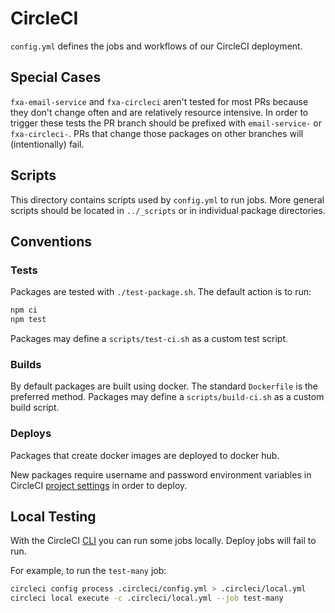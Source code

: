 # CircleCI

`config.yml` defines the jobs and workflows of our CircleCI deployment.

## Special Cases

`fxa-email-service` and `fxa-circleci` aren't tested for most PRs because
they don't change often and are relatively resource intensive. In order to
trigger these tests the PR branch should be prefixed with `email-service-`
or `fxa-circleci-`. PRs that change those packages on other branches
will (intentionally) fail.

## Scripts

This directory contains scripts used by `config.yml` to run jobs. More
general scripts should be located in `../_scripts` or in individual
package directories.

## Conventions

### Tests

Packages are tested with `./test-package.sh`. The default action is to run:

```sh
npm ci
npm test
```

Packages may define a `scripts/test-ci.sh` as a custom test script.

### Builds

By default packages are built using docker. The standard `Dockerfile`
is the preferred method. Packages may define a `scripts/build-ci.sh`
as a custom build script.

### Deploys

Packages that create docker images are deployed to docker hub.

New packages require username and password environment variables
in CircleCI [project settings](https://ui.circleci.com/settings/project/github/mozilla/fxa/environment-variables) in order to
deploy.

## Local Testing

With the CircleCI [CLI](https://circleci.com/docs/2.0/local-cli/)
you can run some jobs locally. Deploy jobs will fail to run.

For example, to run the `test-many` job:

```sh
circleci config process .circleci/config.yml > .circleci/local.yml
circleci local execute -c .circleci/local.yml --job test-many
```
